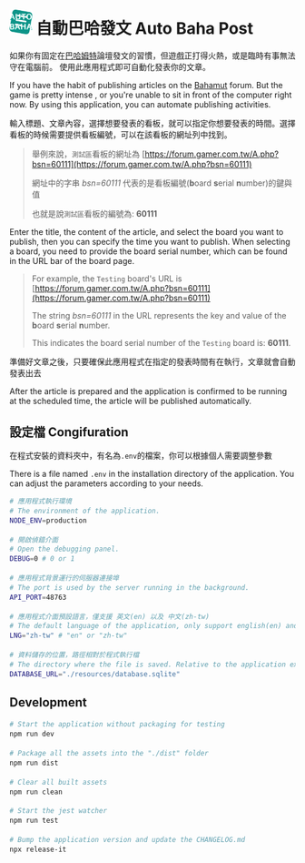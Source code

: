 # <img src="icon.png" width="40px"> 自動巴哈發文 Auto Baha Post

如果你有固定在[巴哈姆特](https://forum.gamer.com.tw/)論壇發文的習慣，但遊戲正打得火熱，或是臨時有事無法守在電腦前。
使用此應用程式即可自動化發表你的文章。

If you have the habit of publishing articles on the [Bahamut](https://forum.gamer.com.tw/) forum.
But the game is pretty intense , or you're unable to sit in front of the computer right now.
By using this application, you can automate publishing activities.

輸入標題、文章內容，選擇想要發表的看板，就可以指定你想要發表的時間。選擇看板的時候需要提供看板編號，可以在該看板的網址列中找到。

> 舉例來說，`測試區`看板的網址為 [https://forum.gamer.com.tw/A.php?bsn=60111](https://forum.gamer.com.tw/A.php?bsn=60111)
>
> 網址中的字串 _bsn=60111_ 代表的是看板編號(**b**oard **s**erial **n**umber)的鍵與值
>
> 也就是說`測試區`看板的編號為: **60111**

Enter the title, the content of the article, and select the board you want to publish, then you can specify the time you want to publish. When selecting a board, you need to provide the board serial number, which can be found in the URL bar of the board page.

> For example, the `Testing` board's URL is [https://forum.gamer.com.tw/A.php?bsn=60111](https://forum.gamer.com.tw/A.php?bsn=60111)
>
> The string _bsn=60111_ in the URL represents the key and value of the **b**oard **s**erial **n**umber.
>
> This indicates the board serial number of the `Testing` board is: **60111**.

準備好文章之後，只要確保此應用程式在指定的發表時間有在執行，文章就會自動發表出去

After the article is prepared and the application is confirmed to be running at the scheduled time, the article will be published automatically.

## 設定檔 Congifuration

在程式安裝的資料夾中，有名為`.env`的檔案，你可以根據個人需要調整參數

There is a file named `.env` in the installation directory of the application. You can adjust the parameters according to your needs.

```bash
# 應用程式執行環境
# The environment of the application.
NODE_ENV=production

# 開啟偵錯介面
# Open the debugging panel.
DEBUG=0 # 0 or 1

# 應用程式背景運行的伺服器連接埠
# The port is used by the server running in the background.
API_PORT=48763

# 應用程式介面預設語言，僅支援 英文(en) 以及 中文(zh-tw)
# The default language of the application, only support english(en) and traditional chinese(zh-tw)
LNG="zh-tw" # "en" or "zh-tw"

# 資料儲存的位置，路徑相對於程式執行檔
# The directory where the file is saved. Relative to the application executable.
DATABASE_URL="./resources/database.sqlite"
```

## Development

```bash
# Start the application without packaging for testing
npm run dev

# Package all the assets into the "./dist" folder
npm run dist

# Clear all built assets
npm run clean

# Start the jest watcher
npm run test

# Bump the application version and update the CHANGELOG.md
npx release-it
```
